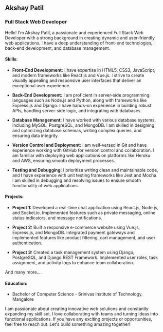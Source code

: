 ## Akshay Patil

### Full Stack Web Developer

Hello! I'm Akshay Patil, a passionate and experienced Full Stack Web Developer with a strong background in creating dynamic and user-friendly web applications. I have a deep understanding of front-end technologies, back-end development, and database management.

#### Skills:

- **Front-End Development:** I have expertise in HTML5, CSS3, JavaScript, and modern frameworks like React.js and Vue.js. I strive to create visually appealing and responsive user interfaces that deliver an exceptional user experience.

- **Back-End Development:** I am proficient in server-side programming languages such as Node.js and Python, along with frameworks like Express.js and Django. I have hands-on experience in building robust APIs, handling server-side logic, and integrating with databases.

- **Database Management:** I have worked with various database systems, including MySQL, PostgreSQL, and MongoDB. I am skilled in designing and optimizing database schemas, writing complex queries, and ensuring data integrity.

- **Version Control and Deployment:** I am well-versed in Git and have experience working with GitHub for version control and collaboration. I am familiar with deploying web applications on platforms like Heroku and AWS, ensuring smooth deployment processes.

- **Testing and Debugging:** I prioritize writing clean and maintainable code, and I have experience with unit testing frameworks like Jest and Mocha. I am skilled in debugging and resolving issues to ensure smooth functionality of web applications.

#### Projects:

- **Project 1:** Developed a real-time chat application using React.js, Node.js, and Socket.io. Implemented features such as private messaging, online status indicators, and message notifications.

- **Project 2:** Built a responsive e-commerce website using Vue.js, Express.js, and MongoDB. Integrated payment gateways and implemented features like product filtering, cart management, and user authentication.

- **Project 3:** Created a task management system using Django, PostgreSQL, and Django REST Framework. Implemented user roles, task assignment, and activity logs to enhance team collaboration.

And many more....
#### Education:

- Bachelor of Computer Science - Srinivas Institute of Technology, Mangalore

I am passionate about creating innovative web solutions and constantly expanding my skill set. I love collaborating with teams and turning ideas into functional applications. If you have any exciting projects or opportunities, feel free to reach out. Let's build something amazing together!

<!---
PrinceAkshay3/PrinceAkshay3 is a ✨ special ✨ repository because its `README.md` (this file) appears on your GitHub profile.
You can click the Preview link to take a look at your changes.
--->
